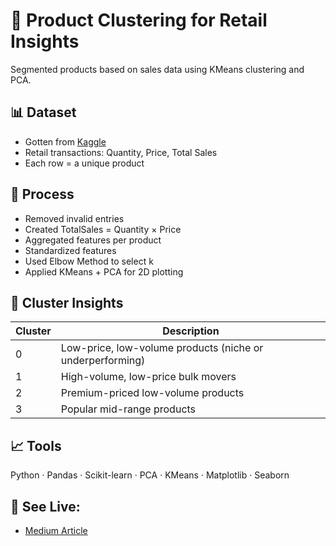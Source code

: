 # 🧠 Product Clustering for Retail Insights

Segmented products based on sales data using KMeans clustering and PCA.

## 📊 Dataset
- Gotten from [Kaggle](https://www.kaggle.com/datasets/mashlyn/online-retail-ii-uci)
- Retail transactions: Quantity, Price, Total Sales
- Each row = a unique product

## 🔧 Process
- Removed invalid entries
- Created TotalSales = Quantity × Price
- Aggregated features per product
- Standardized features
- Used Elbow Method to select k
- Applied KMeans + PCA for 2D plotting

## 📌 Cluster Insights

| Cluster | Description |
|---------|-------------|
| 0       | Low-price, low-volume products (niche or underperforming)  
| 1       | High-volume, low-price bulk movers  
| 2       | Premium-priced low-volume products  
| 3       |  Popular mid-range products

## 📈 Tools
Python · Pandas · Scikit-learn · PCA · KMeans · Matplotlib · Seaborn

## 🔗 See Live:
- [Medium Article](https://medium.com/@janeajodo/segmenting-a-product-catalog-with-k-means-clustering-398fe3d4f000)

